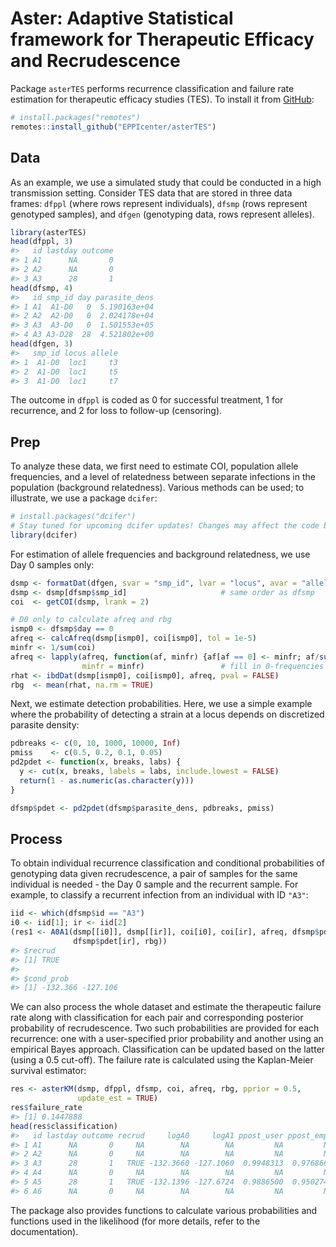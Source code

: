 
<!-- README.md is generated from README.Rmd. Please edit that file -->

# Aster: Adaptive Statistical framework for Therapeutic Efficacy and Recrudescence

Package `asterTES` performs recurrence classification and failure rate
estimation for therapeutic efficacy studies (TES). To install it from
[GitHub](https://github.com/):

``` r
# install.packages("remotes")
remotes::install_github("EPPIcenter/asterTES")
```

## Data

As an example, we use a simulated study that could be conducted in a
high transmission setting. Consider TES data that are stored in three
data frames: `dfppl` (where rows represent individuals), `dfsmp` (rows
represent genotyped samples), and `dfgen` (genotyping data, rows
represent alleles).

``` r
library(asterTES)
head(dfppl, 3)
#>   id lastday outcome
#> 1 A1      NA       0
#> 2 A2      NA       0
#> 3 A3      28       1
head(dfsmp, 4)
#>   id smp_id day parasite_dens
#> 1 A1  A1-D0   0  5.190163e+04
#> 2 A2  A2-D0   0  2.024178e+04
#> 3 A3  A3-D0   0  1.501553e+05
#> 4 A3 A3-D28  28  4.521802e+00
head(dfgen, 3)
#>   smp_id locus allele
#> 1  A1-D0  loc1     t3
#> 2  A1-D0  loc1     t5
#> 3  A1-D0  loc1     t7
```

The outcome in `dfppl` is coded as 0 for successful treatment, 1 for
recurrence, and 2 for loss to follow-up (censoring).

## Prep

To analyze these data, we first need to estimate COI, population allele
frequencies, and a level of relatedness between separate infections in
the population (background relatedness). Various methods can be used; to
illustrate, we use a package `dcifer`:

``` r
# install.packages("dcifer")
# Stay tuned for upcoming dcifer updates! Changes may affect the code below
library(dcifer)
```

For estimation of allele frequencies and background relatedness, we use
Day 0 samples only:

``` r
dsmp <- formatDat(dfgen, svar = "smp_id", lvar = "locus", avar = "allele")
dsmp <- dsmp[dfsmp$smp_id]                     # same order as dfsmp
coi  <- getCOI(dsmp, lrank = 2)

# D0 only to calculate afreq and rbg
ismp0 <- dfsmp$day == 0
afreq <- calcAfreq(dsmp[ismp0], coi[ismp0], tol = 1e-5)
minfr <- 1/sum(coi)
afreq <- lapply(afreq, function(af, minfr) {af[af == 0] <- minfr; af/sum(af)},
                minfr = minfr)                 # fill in 0-frequencies
rhat <- ibdDat(dsmp[ismp0], coi[ismp0], afreq, pval = FALSE)
rbg  <- mean(rhat, na.rm = TRUE)
```

Next, we estimate detection probabilities. Here, we use a simple example
where the probability of detecting a strain at a locus depends on
discretized parasite density:

``` r
pdbreaks <- c(0, 10, 1000, 10000, Inf)
pmiss    <- c(0.5, 0.2, 0.1, 0.05)
pd2pdet <- function(x, breaks, labs) {
  y <- cut(x, breaks, labels = labs, include.lowest = FALSE)
  return(1 - as.numeric(as.character(y)))
}

dfsmp$pdet <- pd2pdet(dfsmp$parasite_dens, pdbreaks, pmiss)
```

## Process

To obtain individual recurrence classification and conditional
probabilities of genotyping data given recrudescence, a pair of samples
for the same individual is needed - the Day 0 sample and the recurrent
sample. For example, to classify a recurrent infection from an
individual with ID `"A3"`:

``` r
iid <- which(dfsmp$id == "A3")
i0 <- iid[1]; ir <- iid[2]
(res1 <- A0A1(dsmp[[i0]], dsmp[[ir]], coi[i0], coi[ir], afreq, dfsmp$pdet[i0],
              dfsmp$pdet[ir], rbg))
#> $recrud
#> [1] TRUE
#> 
#> $cond_prob
#> [1] -132.366 -127.106
```

We can also process the whole dataset and estimate the therapeutic
failure rate along with classification for each pair and corresponding
posterior probability of recrudescence. Two such probabilities are
provided for each recurrence: one with a user-specified prior
probability and another using an empirical Bayes approach.
Classification can be updated based on the latter (using a 0.5 cut-off).
The failure rate is calculated using the Kaplan-Meier survival
estimator:

``` r
res <- asterKM(dsmp, dfppl, dfsmp, coi, afreq, rbg, pprior = 0.5, 
               update_est = TRUE)
res$failure_rate
#> [1] 0.1447888
head(res$classification)
#>   id lastday outcome recrud     logA0     logA1 ppost_user ppost_empB
#> 1 A1      NA       0     NA        NA        NA         NA         NA
#> 2 A2      NA       0     NA        NA        NA         NA         NA
#> 3 A3      28       1   TRUE -132.3660 -127.1060  0.9948313  0.9768664
#> 4 A4      NA       0     NA        NA        NA         NA         NA
#> 5 A5      28       1   TRUE -132.1396 -127.6724  0.9886500  0.9502748
#> 6 A6      NA       0     NA        NA        NA         NA         NA
```

The package also provides functions to calculate various probabilities
and functions used in the likelihood (for more details, refer to the
documentation).
